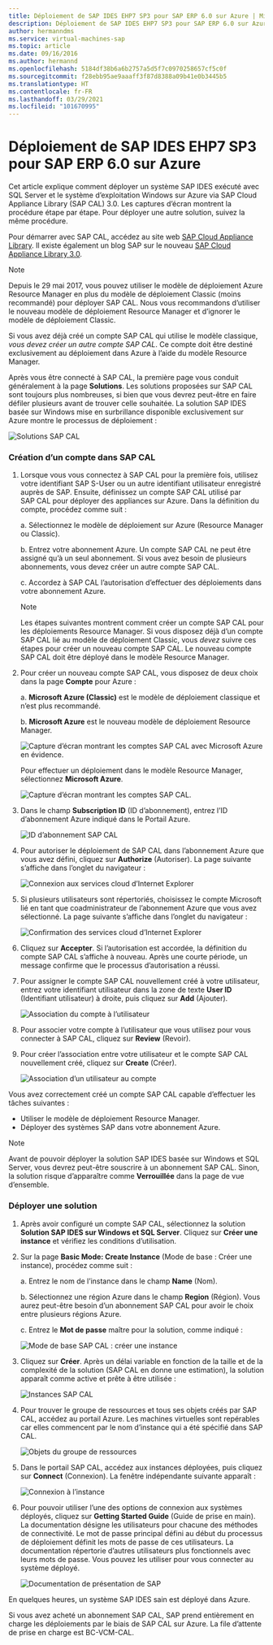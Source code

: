 ```yaml
---
title: Déploiement de SAP IDES EHP7 SP3 pour SAP ERP 6.0 sur Azure | Microsoft Docs
description: Déploiement de SAP IDES EHP7 SP3 pour SAP ERP 6.0 sur Azure
author: hermanndms
ms.service: virtual-machines-sap
ms.topic: article
ms.date: 09/16/2016
ms.author: hermannd
ms.openlocfilehash: 5184df38b6a6b2757a5d5f7c0970258657cf5c0f
ms.sourcegitcommit: f28ebb95ae9aaaff3f87d8388a09b41e0b3445b5
ms.translationtype: HT
ms.contentlocale: fr-FR
ms.lasthandoff: 03/29/2021
ms.locfileid: "101670995"
---
```

# <a name="deploy-sap-ides-ehp7-sp3-for-sap-erp-60-on-azure"></a>Déploiement de SAP IDES EHP7 SP3 pour SAP ERP 6.0 sur Azure
Cet article explique comment déployer un système SAP IDES exécuté avec SQL Server et le système d’exploitation Windows sur Azure via SAP Cloud Appliance Library (SAP CAL) 3.0. Les captures d’écran montrent la procédure étape par étape. Pour déployer une autre solution, suivez la même procédure.

Pour démarrer avec SAP CAL, accédez au site web [SAP Cloud Appliance Library](https://cal.sap.com/). Il existe également un blog SAP sur le nouveau [SAP Cloud Appliance Library 3.0](https://scn.sap.com/community/cloud-appliance-library/blog/2016/05/27/sap-cloud-appliance-library-30-came-with-a-new-user-experience). 

> [!NOTE]
> Depuis le 29 mai 2017, vous pouvez utiliser le modèle de déploiement Azure Resource Manager en plus du modèle de déploiement Classic (moins recommandé) pour déployer SAP CAL. Nous vous recommandons d’utiliser le nouveau modèle de déploiement Resource Manager et d’ignorer le modèle de déploiement Classic.

Si vous avez déjà créé un compte SAP CAL qui utilise le modèle classique, *vous devez créer un autre compte SAP CAL*. Ce compte doit être destiné exclusivement au déploiement dans Azure à l’aide du modèle Resource Manager.

Après vous être connecté à SAP CAL, la première page vous conduit généralement à la page **Solutions**. Les solutions proposées sur SAP CAL sont toujours plus nombreuses, si bien que vous devrez peut-être en faire défiler plusieurs avant de trouver celle souhaitée. La solution SAP IDES basée sur Windows mise en surbrillance disponible exclusivement sur Azure montre le processus de déploiement :

![Solutions SAP CAL](./media/cal-ides-erp6-ehp7-sp3-sql/ides-pic1.jpg)

### <a name="create-an-account-in-the-sap-cal"></a>Création d’un compte dans SAP CAL
1. Lorsque vous vous connectez à SAP CAL pour la première fois, utilisez votre identifiant SAP S-User ou un autre identifiant utilisateur enregistré auprès de SAP. Ensuite, définissez un compte SAP CAL utilisé par SAP CAL pour déployer des appliances sur Azure. Dans la définition du compte, procédez comme suit :

    a. Sélectionnez le modèle de déploiement sur Azure (Resource Manager ou Classic).

    b. Entrez votre abonnement Azure. Un compte SAP CAL ne peut être assigné qu’à un seul abonnement. Si vous avez besoin de plusieurs abonnements, vous devez créer un autre compte SAP CAL.
    
    c. Accordez à SAP CAL l’autorisation d’effectuer des déploiements dans votre abonnement Azure.

   > [!NOTE]
   >  Les étapes suivantes montrent comment créer un compte SAP CAL pour les déploiements Resource Manager. Si vous disposez déjà d’un compte SAP CAL lié au modèle de déploiement Classic, vous *devez* suivre ces étapes pour créer un nouveau compte SAP CAL. Le nouveau compte SAP CAL doit être déployé dans le modèle Resource Manager.

1. Pour créer un nouveau compte SAP CAL, vous disposez de deux choix dans la page **Compte** pour Azure : 

    a. **Microsoft Azure (Classic)** est le modèle de déploiement classique et n’est plus recommandé.

    b. **Microsoft Azure** est le nouveau modèle de déploiement Resource Manager.

    ![Capture d’écran montrant les comptes SAP CAL avec Microsoft Azure en évidence.](./media/cal-ides-erp6-ehp7-sp3-sql/s4h-pic-2a.PNG)

    Pour effectuer un déploiement dans le modèle Resource Manager, sélectionnez **Microsoft Azure**.

    ![Capture d’écran montrant les comptes SAP CAL.](./media/cal-ides-erp6-ehp7-sp3-sql/s4h-pic3c.PNG)

1. Dans le champ **Subscription ID** (ID d’abonnement), entrez l’ID d’abonnement Azure indiqué dans le Portail Azure. 

    ![ID d’abonnement SAP CAL](./media/cal-ides-erp6-ehp7-sp3-sql/s4h-pic3c.PNG)

1. Pour autoriser le déploiement de SAP CAL dans l’abonnement Azure que vous avez défini, cliquez sur **Authorize** (Autoriser). La page suivante s’affiche dans l’onglet du navigateur :

    ![Connexion aux services cloud d’Internet Explorer](./media/cal-ides-erp6-ehp7-sp3-sql/s4h-pic4c.PNG)

1. Si plusieurs utilisateurs sont répertoriés, choisissez le compte Microsoft lié en tant que coadministrateur de l’abonnement Azure que vous avez sélectionné. La page suivante s’affiche dans l’onglet du navigateur :

    ![Confirmation des services cloud d’Internet Explorer](./media/cal-ides-erp6-ehp7-sp3-sql/s4h-pic5a.PNG)

1. Cliquez sur **Accepter**. Si l’autorisation est accordée, la définition du compte SAP CAL s’affiche à nouveau. Après une courte période, un message confirme que le processus d’autorisation a réussi.

1. Pour assigner le compte SAP CAL nouvellement créé à votre utilisateur, entrez votre identifiant utilisateur dans la zone de texte **User ID** (Identifiant utilisateur) à droite, puis cliquez sur **Add** (Ajouter). 

    ![Association du compte à l’utilisateur](./media/cal-ides-erp6-ehp7-sp3-sql/s4h-pic8a.PNG)

1. Pour associer votre compte à l’utilisateur que vous utilisez pour vous connecter à SAP CAL, cliquez sur **Review** (Revoir). 

1. Pour créer l’association entre votre utilisateur et le compte SAP CAL nouvellement créé, cliquez sur **Create** (Créer).

    ![Association d’un utilisateur au compte](./media/cal-ides-erp6-ehp7-sp3-sql/s4h-pic9b.PNG)

Vous avez correctement créé un compte SAP CAL capable d’effectuer les tâches suivantes :

- Utiliser le modèle de déploiement Resource Manager.
- Déployer des systèmes SAP dans votre abonnement Azure.

> [!NOTE]
> Avant de pouvoir déployer la solution SAP IDES basée sur Windows et SQL Server, vous devrez peut-être souscrire à un abonnement SAP CAL. Sinon, la solution risque d’apparaître comme **Verrouillée** dans la page de vue d’ensemble.

### <a name="deploy-a-solution"></a>Déployer une solution
1. Après avoir configuré un compte SAP CAL, sélectionnez la solution **Solution SAP IDES sur Windows et SQL Server**. Cliquez sur **Créer une instance** et vérifiez les conditions d’utilisation. 

1. Sur la page **Basic Mode: Create Instance** (Mode de base : Créer une instance), procédez comme suit :

    a. Entrez le nom de l’instance dans le champ **Name** (Nom).

    b. Sélectionnez une région Azure dans le champ **Region** (Région). Vous aurez peut-être besoin d’un abonnement SAP CAL pour avoir le choix entre plusieurs régions Azure.

    c.  Entrez le **Mot de passe** maître pour la solution, comme indiqué :

    ![Mode de base SAP CAL : créer une instance](./media/cal-ides-erp6-ehp7-sp3-sql/ides-pic10a.png)

1. Cliquez sur **Créer**. Après un délai variable en fonction de la taille et de la complexité de la solution (SAP CAL en donne une estimation), la solution apparaît comme active et prête à être utilisée : 

    ![Instances SAP CAL](./media/cal-ides-erp6-ehp7-sp3-sql/ides-pic12a.png)

1. Pour trouver le groupe de ressources et tous ses objets créés par SAP CAL, accédez au portail Azure. Les machines virtuelles sont repérables car elles commencent par le nom d’instance qui a été spécifié dans SAP CAL.

    ![Objets du groupe de ressources](./media/cal-ides-erp6-ehp7-sp3-sql/ides_resource_group.PNG)

1. Dans le portail SAP CAL, accédez aux instances déployées, puis cliquez sur **Connect** (Connexion). La fenêtre indépendante suivante apparaît : 

    ![Connexion à l’instance](./media/cal-ides-erp6-ehp7-sp3-sql/ides-pic14a.PNG)

1. Pour pouvoir utiliser l’une des options de connexion aux systèmes déployés, cliquez sur **Getting Started Guide** (Guide de prise en main). La documentation désigne les utilisateurs pour chacune des méthodes de connectivité. Le mot de passe principal défini au début du processus de déploiement définit les mots de passe de ces utilisateurs. La documentation répertorie d’autres utilisateurs plus fonctionnels avec leurs mots de passe. Vous pouvez les utiliser pour vous connecter au système déployé.

    ![Documentation de présentation de SAP](./media/cal-ides-erp6-ehp7-sp3-sql/ides-pic15.jpg)

En quelques heures, un système SAP IDES sain est déployé dans Azure.

Si vous avez acheté un abonnement SAP CAL, SAP prend entièrement en charge les déploiements par le biais de SAP CAL sur Azure. La file d’attente de prise en charge est BC-VCM-CAL.

